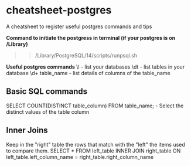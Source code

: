 # cheatsheet-postgres
A cheatsheet to register useful postgres commands and tips


**Command to initiate the postgress in terminal (if your postgres is on /Library)**
>> /Library/PostgreSQL/14/scripts/runpsql.sh

**Useful postgres commands**
\l - list your databases
\dt - list tables in your database
\d+ table_name - list details of columns of the table_name 


## Basic SQL commands
SELECT COUNT(DISTINCT table_column) FROM table_name; - Select the distinct values of the table column

## Inner Joins
Keep in the "right" table the rows that match with the "left" the items used to compare them.
SELECT *
FROM left_table
INNER JOIN right_table
ON left_table.left_column_name = right_table.right_column_name 
